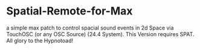 # Spatial-Remote-for-Max
a simple max patch to control spacial sound events in 2d Space via TouchOSC (or any OSC Source) (24.4 System). This Version requires SPAT.
All glory to the Hypnotoad!
